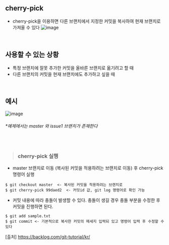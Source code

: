 ## cherry-pick
- cherry-pick을 이용하면 다른 브랜치에서 지정한 커밋을 복사하여 현재 브랜치로 가져올 수 있다
![image](https://user-images.githubusercontent.com/57171304/185094980-43d222d7-9df7-40cd-8d53-fd0720338e84.png)
<br>

## 사용할 수 있는 상황
- 특정 브랜치에 잘못 추가한 커밋을 올바른 브랜치로 옮기려고 할 때
- 다른 브랜치의 커밋을 현재 브랜치에도 추가하고 싶을 때
<br>

## 예시
![image](https://user-images.githubusercontent.com/57171304/185097410-0cb7ecc5-b467-4489-8897-a8a477ccee3e.png)
###### *예제에서는 master 와 issue1 브랜치가 존재한다
<br>

>### cherry-pick 실행
- master 브랜치로 이동 (복사된 커밋을 적용하려는 브랜치로 이동) 후 cherry-pick 명령어 실행
```
$ git checkout master  <- 복사된 커밋을 적용하려는 브랜치로 
$ git cherry-pick 99daed2  <- 커밋id 값, git log 명령어로 확인 가능
```

- 커밋 내용에 따라 충돌이 발생할 수 있다. 충돌이 생길 경우 충돌 부분을 수정한 후 커밋을 진행하면 된다.
```
$ git add sample.txt
$ git commit <- 기본적으로 복사한 커밋의 메세지 입력되 있고 명령어 입력 후 수정할 수 있다
```


[출처] https://backlog.com/git-tutorial/kr/
